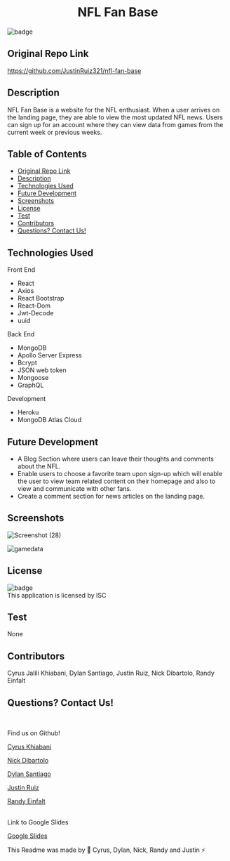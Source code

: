 <h1 align="center">NFL Fan Base</h1>

  ![badge](https://img.shields.io/badge/license-ISC--brightgreen)<br />

## Original Repo Link
https://github.com/JustinRuiz321/nfl-fan-base

  ## Description 
  NFL Fan Base is a website for the NFL enthusiast. When a user arrives on the landing page, they are able to view the most updated NFL news. Users can sign up for an account where they can view data from games from the current week or previous weeks. 

  ## Table of Contents
  * [Original Repo Link](original-repo-link)
  * [Description](#description)
  * [Technologies Used](#technologies-used)
  * [Future Development](#future-development)
  * [Screenshots](#screenshots)
  * [License](#license)
  * [Test](#test)
  * [Contributors](#contributors)
  * [Questions? Contact Us!](#questions?-contact-us!)
  
  ## Technologies Used
  Front End 
  * React 
  * Axios
  * React Bootstrap
  * React-Dom 
  * Jwt-Decode
  * uuid
  
  Back End
  * MongoDB 
  * Apollo Server Express
  * Bcrypt
  * JSON web token
  * Mongoose 
  * GraphQL
  
  Development 
  * Heroku 
  * MongoDB Atlas Cloud

  ## Future Development 
  
  * A Blog Section where users can leave their thoughts and comments about the NFL. 
  * Enable users to choose a favorite team upon sign-up which will enable the user to view team related content on their homepage and also to view and           communicate with other fans.
  * Create a comment section for news articles on the landing page.


  
  ## Screenshots

![Screenshot (28)](https://user-images.githubusercontent.com/107439535/205775869-72ab17fc-6e1b-4aac-a113-a74af1235f7f.png)


 ![gamedata](https://user-images.githubusercontent.com/102045473/205515198-d1d705ba-8514-4231-9a70-55cf7c5c3d59.png)


  ## License
![badge](https://img.shields.io/badge/license-ISC--brightgreen)
<br />
This application is licensed by ISC

## Test 
None

## Contributors
Cyrus Jalili Khiabani, Dylan Santiago, Justin Ruiz, Nick Dibartolo, Randy Einfalt

## Questions? Contact Us!
<br />

Find us on Github!

<a href="https://github.com/cykj40"> Cyrus Khiabani </a> 

<a href="https://github.com/nickdibartolo1"> Nick Dibartolo </a>

<a href="https://github.com/DylanSantiago"> Dylan Santiago </a> 

<a href="https://github.com/JustinRuiz321"> Justin Ruiz </a> 

<a href="https://github.com/Einfalt4"> Randy Einfalt </a> <br />
<br /> 

Link to Google Slides

<a href="https://docs.google.com/presentation/d/1xSWGlU1h4CbdAXbu72t_bivvWP0huk2aTMPjeiI7O-M/edit?usp=sharing"> Google Slides </a>

This Readme was made by 🚀 Cyrus, Dylan, Nick, Randy and Justin ⚡
